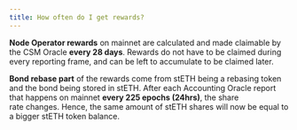 ```yaml
---
title: How often do I get rewards?
---
```


**Node Operator rewards** on mainnet are calculated and made claimable by the CSM Oracle **every 28 days**. Rewards do not have to be claimed during every reporting frame, and can be left to accumulate to be claimed later.

**Bond rebase part** of the rewards come from stETH being a rebasing token and the bond being stored in stETH. After each Accounting Oracle report that happens on mainnet **every 225 epochs (24hrs)**, the share rate changes. Hence, the same amount of stETH shares will now be equal to a bigger stETH token balance.
